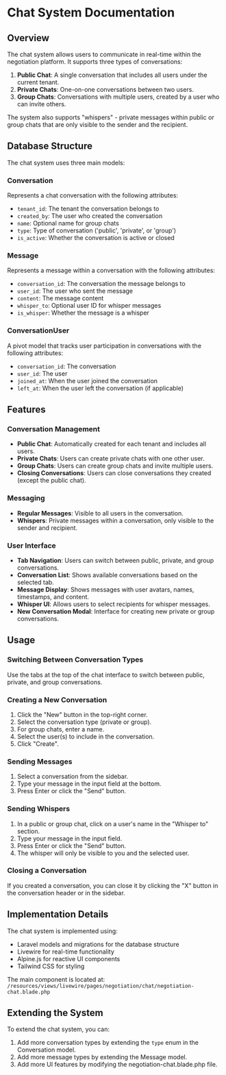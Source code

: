 # Chat System Documentation

## Overview

The chat system allows users to communicate in real-time within the negotiation platform. It supports three types of conversations:

1. **Public Chat**: A single conversation that includes all users under the current tenant.
2. **Private Chats**: One-on-one conversations between two users.
3. **Group Chats**: Conversations with multiple users, created by a user who can invite others.

The system also supports "whispers" - private messages within public or group chats that are only visible to the sender and the recipient.

## Database Structure

The chat system uses three main models:

### Conversation

Represents a chat conversation with the following attributes:
- `tenant_id`: The tenant the conversation belongs to
- `created_by`: The user who created the conversation
- `name`: Optional name for group chats
- `type`: Type of conversation ('public', 'private', or 'group')
- `is_active`: Whether the conversation is active or closed

### Message

Represents a message within a conversation with the following attributes:
- `conversation_id`: The conversation the message belongs to
- `user_id`: The user who sent the message
- `content`: The message content
- `whisper_to`: Optional user ID for whisper messages
- `is_whisper`: Whether the message is a whisper

### ConversationUser

A pivot model that tracks user participation in conversations with the following attributes:
- `conversation_id`: The conversation
- `user_id`: The user
- `joined_at`: When the user joined the conversation
- `left_at`: When the user left the conversation (if applicable)

## Features

### Conversation Management

- **Public Chat**: Automatically created for each tenant and includes all users.
- **Private Chats**: Users can create private chats with one other user.
- **Group Chats**: Users can create group chats and invite multiple users.
- **Closing Conversations**: Users can close conversations they created (except the public chat).

### Messaging

- **Regular Messages**: Visible to all users in the conversation.
- **Whispers**: Private messages within a conversation, only visible to the sender and recipient.

### User Interface

- **Tab Navigation**: Users can switch between public, private, and group conversations.
- **Conversation List**: Shows available conversations based on the selected tab.
- **Message Display**: Shows messages with user avatars, names, timestamps, and content.
- **Whisper UI**: Allows users to select recipients for whisper messages.
- **New Conversation Modal**: Interface for creating new private or group conversations.

## Usage

### Switching Between Conversation Types

Use the tabs at the top of the chat interface to switch between public, private, and group conversations.

### Creating a New Conversation

1. Click the "New" button in the top-right corner.
2. Select the conversation type (private or group).
3. For group chats, enter a name.
4. Select the user(s) to include in the conversation.
5. Click "Create".

### Sending Messages

1. Select a conversation from the sidebar.
2. Type your message in the input field at the bottom.
3. Press Enter or click the "Send" button.

### Sending Whispers

1. In a public or group chat, click on a user's name in the "Whisper to" section.
2. Type your message in the input field.
3. Press Enter or click the "Send" button.
4. The whisper will only be visible to you and the selected user.

### Closing a Conversation

If you created a conversation, you can close it by clicking the "X" button in the conversation header or in the sidebar.

## Implementation Details

The chat system is implemented using:

- Laravel models and migrations for the database structure
- Livewire for real-time functionality
- Alpine.js for reactive UI components
- Tailwind CSS for styling

The main component is located at:
`/resources/views/livewire/pages/negotiation/chat/negotiation-chat.blade.php`

## Extending the System

To extend the chat system, you can:

1. Add more conversation types by extending the `type` enum in the Conversation model.
2. Add more message types by extending the Message model.
3. Add more UI features by modifying the negotiation-chat.blade.php file.
